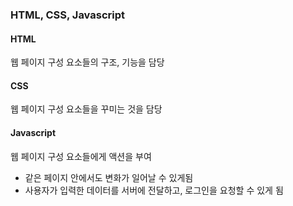 ### HTML, CSS, Javascript
#### HTML
웹 페이지 구성 요소들의 구조, 기능을 담당
#### CSS
웹 페이지 구성 요소들을 꾸미는 것을 담당
#### Javascript
웹 페이지 구성 요소들에게 액션을 부여  
- 같은 페이지 안에서도 변화가 일어날 수 있게됨
- 사용자가 입력한 데이터를 서버에 전달하고, 로그인을 요청할 수 있게 됨